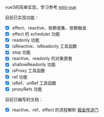 vue3的简单实现，学习参考 [mini-vue](https://github.com/cuixiaorui/mini-vue)

目前已实现功能：

- [x] effect、reactive、依赖收集、依赖触发
- [x] effect 的 scheduler 功能
- [x] readonly 功能
- [x] isReactive、isReadonly 工具函数
- [x] stop 功能
- [x] reactive、readonly 的对象嵌套
- [x] shallowReadonly 功能
- [x] isProxy 工具函数
- [x] ref 功能
- [x] isRef、unRef 工具函数
- [x] proxyRefs 功能

目前已编写的文档：

- [x] reactive、ref、effect 的流程解析 [掘金传送门](https://juejin.cn/post/7043265644594200613)
